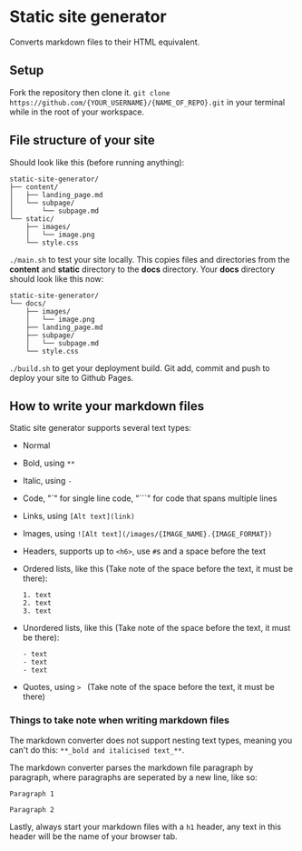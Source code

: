 # Static site generator

Converts markdown files to their HTML equivalent.

## Setup
Fork the repository then clone it.
`git clone https://github.com/{YOUR_USERNAME}/{NAME_OF_REPO}.git` in your terminal while in the root of your workspace.

## File structure of your site
Should look like this (before running anything):
```
static-site-generator/
├── content/
│   ├── landing_page.md
│   └── subpage/
│       └── subpage.md
└── static/
    ├── images/
    │   └── image.png
    └── style.css
```

`./main.sh` to test your site locally. This copies files and directories from the **content** and **static** directory to the **docs** directory.
Your **docs** directory should look like this now:
```
static-site-generator/
└── docs/
    ├── images/
    │   └── image.png
    ├── landing_page.md
    ├── subpage/
    │   └── subpage.md
    └── style.css
```

`./build.sh` to get your deployment build. Git add, commit and push to deploy your site to Github Pages.

## How to write your markdown files
Static site generator supports several text types:
- Normal

- Bold, using `**`

- Italic, using `-`

- Code, "`" for single line code, "```" for code that spans multiple lines

- Links, using `[Alt text](link)`

- Images, using `![Alt text](/images/{IMAGE_NAME}.{IMAGE_FORMAT})`

- Headers, supports up to `<h6>`, use `#`s and a space before the text

- Ordered lists, like this (Take note of the space before the text, it must be there):
    ```
    1. text
    2. text
    3. text
    ```

- Unordered lists, like this (Take note of the space before the text, it must be there):
    ```
    - text
    - text
    - text
    ```

- Quotes, using `> ` (Take note of the space before the text, it must be there)

### Things to take note when writing markdown files
The markdown converter does not support nesting text types, meaning you can't do this: `**_bold and italicised text_**`.

The markdown converter parses the markdown file paragraph by paragraph, where paragraphs are seperated by a new line, like so:
```
Paragraph 1

Paragraph 2
```

Lastly, always start your markdown files with a `h1` header, any text in this header will be the name of your browser tab.